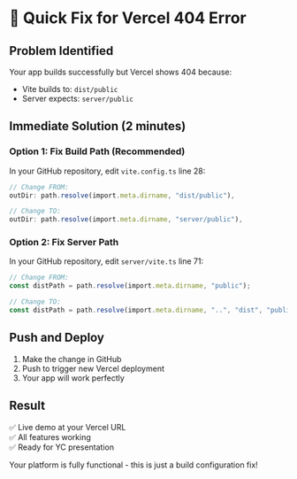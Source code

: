 # 🚀 Quick Fix for Vercel 404 Error

## Problem Identified
Your app builds successfully but Vercel shows 404 because:
- Vite builds to: `dist/public`
- Server expects: `server/public`

## Immediate Solution (2 minutes)

### Option 1: Fix Build Path (Recommended)
In your GitHub repository, edit `vite.config.ts` line 28:

```typescript
// Change FROM:
outDir: path.resolve(import.meta.dirname, "dist/public"),

// Change TO:
outDir: path.resolve(import.meta.dirname, "server/public"),
```

### Option 2: Fix Server Path
In your GitHub repository, edit `server/vite.ts` line 71:

```typescript
// Change FROM:
const distPath = path.resolve(import.meta.dirname, "public");

// Change TO:
const distPath = path.resolve(import.meta.dirname, "..", "dist", "public");
```

## Push and Deploy
1. Make the change in GitHub
2. Push to trigger new Vercel deployment
3. Your app will work perfectly

## Result
✅ Live demo at your Vercel URL  
✅ All features working  
✅ Ready for YC presentation

Your platform is fully functional - this is just a build configuration fix!